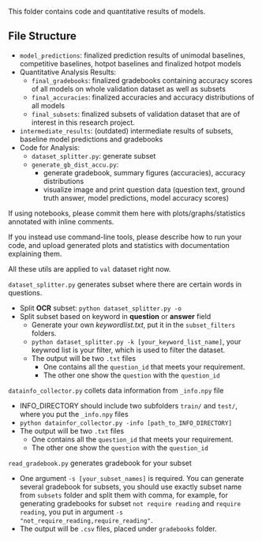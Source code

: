 This folder contains code and quantitative results of models. 

## File Structure
- `model_predictions`: finalized prediction results of unimodal baselines, competitive baselines, hotpot baselines and finalized hotpot models
- Quantitative Analysis Results:
    - `final_gradebooks`: finalized gradebooks containing accuracy scores of all models on whole validation dataset as well as subsets
    - `final_accuracies`: finalized accuracies and accuracy distributions of all models
    - `final_subsets`: finalized subsets of validation dataset that are of interest in this research project. 
- `intermediate_results`: (outdated) intermediate results of subsets, baseline model predictions and gradebooks
- Code for Analysis:
    - `dataset_splitter.py`: generate subset
    - `generate_gb_dist_accu.py`: 
        -  generate gradebook, summary figures (accuracies), accuracy distributions
        -  visualize image and print question data (question text, ground truth answer, model predictions, model accuracy scores)

If using notebooks, please commit them here with plots/graphs/statistics annotated with inline comments.  

If you instead use command-line tools, please describe how to run your code, and upload generated plots and statistics with documentation explaining them.



All these utils are applied to `val` dataset right now.



`dataset_splitter.py` generates subset where there are certain words in questions.
- Split **OCR** subset: `python dataset_splitter.py -o`
- Split subset based on keyword in **question** or **answer** field
  - Generate your own *keywordlist.txt*, put it in the `subset_filters` folders.
  - `python dataset_splitter.py -k [your_keyword_list_name]`, your keywrod list is your filter, which is used to filter the dataset. 
  - The output will be two `.txt` files
    - One contains all the `question_id` that meets your requirement.
    - The other one show the `question` with the `question_id`



`datainfo_collector.py`  collets data information from `_info.npy` file

* INFO_DIRECTORY should include two subfolders `train/` and `test/`, where you put the `_info.npy` files
* `python datainfor_collector.py -info [path_to_INFO_DIRECTORY]`
* The output will be two `.txt` files
  * One contains all the `question_id` that meets your requirement.
  * The other one show the `question` with the `question_id`



`read_gradebook.py` generates gradebook for your subset

* One argument `-s [your_subset_names]` is required. You can generate several gradebook for subsets, you should use exactly subset name from `subsets` folder and split them with comma, for example, for generating gradebooks for subset `not require reading` and `require reading`, you put in argument `-s "not_require_reading,require_reading"`.
* The output will be `.csv` files, placed under `gradebooks` folder.
